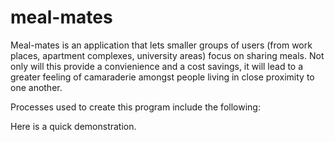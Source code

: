 # meal-mates

Meal-mates is an application that lets smaller groups of users (from  work places, apartment complexes, university areas) focus on sharing meals.  Not only will this provide a convienience and a cost savings, it will lead to a greater feeling of camaraderie amongst people living in close proximity to one another.  

Processes used to create this program include the following: 

Here is a quick demonstration.
